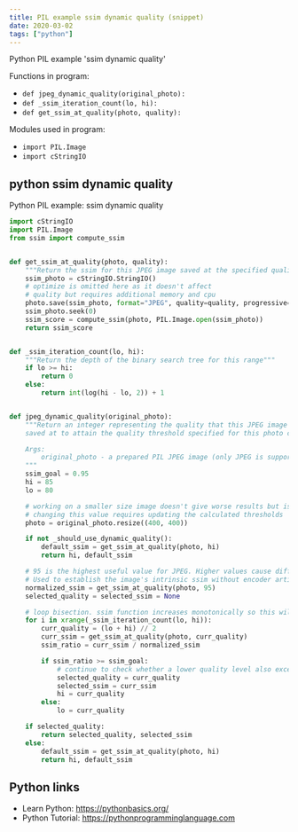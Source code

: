 ```yaml
---
title: PIL example ssim dynamic quality (snippet)
date: 2020-03-02
tags: ["python"]
---
```

Python PIL example 'ssim dynamic quality'

Functions in program: 
* `def jpeg_dynamic_quality(original_photo):`
* `def _ssim_iteration_count(lo, hi):`
* `def get_ssim_at_quality(photo, quality):`

Modules used in program: 
* `import PIL.Image`
* `import cStringIO`

## python ssim dynamic quality

Python PIL example: ssim dynamic quality

```python
import cStringIO
import PIL.Image
from ssim import compute_ssim


def get_ssim_at_quality(photo, quality):
    """Return the ssim for this JPEG image saved at the specified quality"""
    ssim_photo = cStringIO.StringIO()
    # optimize is omitted here as it doesn't affect
    # quality but requires additional memory and cpu
    photo.save(ssim_photo, format="JPEG", quality=quality, progressive=True)
    ssim_photo.seek(0)
    ssim_score = compute_ssim(photo, PIL.Image.open(ssim_photo))
    return ssim_score


def _ssim_iteration_count(lo, hi):
    """Return the depth of the binary search tree for this range"""
    if lo >= hi:
        return 0
    else:
        return int(log(hi - lo, 2)) + 1


def jpeg_dynamic_quality(original_photo):
    """Return an integer representing the quality that this JPEG image should be
    saved at to attain the quality threshold specified for this photo class.

    Args:
        original_photo - a prepared PIL JPEG image (only JPEG is supported)
    """
    ssim_goal = 0.95
    hi = 85
    lo = 80

    # working on a smaller size image doesn't give worse results but is faster
    # changing this value requires updating the calculated thresholds
    photo = original_photo.resize((400, 400))

    if not _should_use_dynamic_quality():
        default_ssim = get_ssim_at_quality(photo, hi)
        return hi, default_ssim

    # 95 is the highest useful value for JPEG. Higher values cause different behavior
    # Used to establish the image's intrinsic ssim without encoder artifacts
    normalized_ssim = get_ssim_at_quality(photo, 95)
    selected_quality = selected_ssim = None

    # loop bisection. ssim function increases monotonically so this will converge
    for i in xrange(_ssim_iteration_count(lo, hi)):
        curr_quality = (lo + hi) // 2
        curr_ssim = get_ssim_at_quality(photo, curr_quality)
        ssim_ratio = curr_ssim / normalized_ssim

        if ssim_ratio >= ssim_goal:
            # continue to check whether a lower quality level also exceeds the goal
            selected_quality = curr_quality
            selected_ssim = curr_ssim
            hi = curr_quality
        else:
            lo = curr_quality

    if selected_quality:
        return selected_quality, selected_ssim
    else:
        default_ssim = get_ssim_at_quality(photo, hi)
        return hi, default_ssim

```

## Python links

- Learn Python: https://pythonbasics.org/
- Python Tutorial: https://pythonprogramminglanguage.com
